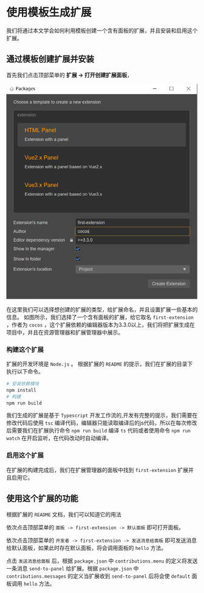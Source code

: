 # 使用模板生成扩展

我们将通过本文学会如何利用模板创建一个含有面板的扩展，并且安装和启用这个扩展。

## 通过模板创建扩展并安装

首先我们点击顶部菜单的 **扩展 -> 打开创建扩展面板**， 

<img src="./image/create-extension-panel.png" alt="create-extension-panel" style="zoom:67%;" />

在这里我们可以选择想创建的扩展的类型，给扩展命名，并且设置扩展一些基本的信息。
如图所示，我们选择了一个含有面板的扩展，给它取名 `first-extension` ，作者为 `cocos` ，这个扩展依赖的编辑器版本为3.3.0以上，我们将把扩展生成在项目中，并且在资源管理器和扩展管理器中展示。

### 构建这个扩展

扩展的开发环境是 `Node.js` 。
根据扩展的 `README` 的提示，我们在扩展的目录下执行以下命令。

```bash
# 安装依赖模块
npm install
# 构建
npm run build
```

我们生成的扩展是基于 `Typescript` 开发工作流的,开发有完整的提示，我们需要在修改代码后使用 `tsc` 编译代码，编辑器只能读取编译后的js代码，所以在每次修改后需要我们在扩展执行命令 `npm run build` 编译 `ts` 代码或者使用命令 `npm run watch` 在开启监听，在代码改动时自动编译。

### 启用这个扩展

在扩展的构建完成后，我们在扩展管理器的面板中找到 `first-extension` 扩展并且启用它。


## 使用这个扩展的功能

根据扩展的 `README` 文档，我们可以知道它的用法

依次点击顶部菜单的 `面板 -> first-extension -> 默认面板` 即可打开面板。

依次点击顶部菜单的 `开发者 -> first-extension -> 发送消息给面板` 即可发送消息给默认面板，如果此时存在默认面板，将会调用面板的 `hello` 方法。

点击 `发送消息给面板` 后，根据 `package.json` 中 `contributions.menu` 的定义将发送一条消息 `send-to-panel` 给扩展。根据 `package.json` 中 `contributions.messages` 的定义当扩展收到 `send-to-panel` 后将会使 `default` 面板调用 `hello` 方法。

